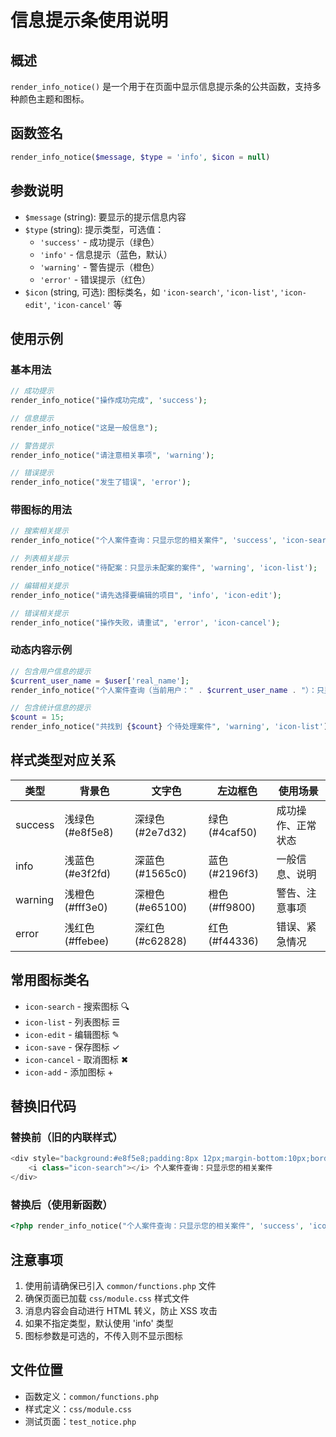 # 信息提示条使用说明

## 概述

`render_info_notice()` 是一个用于在页面中显示信息提示条的公共函数，支持多种颜色主题和图标。

## 函数签名

```php
render_info_notice($message, $type = 'info', $icon = null)
```

## 参数说明

- `$message` (string): 要显示的提示信息内容
- `$type` (string): 提示类型，可选值：
  - `'success'` - 成功提示（绿色）
  - `'info'` - 信息提示（蓝色，默认）
  - `'warning'` - 警告提示（橙色）
  - `'error'` - 错误提示（红色）
- `$icon` (string, 可选): 图标类名，如 `'icon-search'`, `'icon-list'`, `'icon-edit'`, `'icon-cancel'` 等

## 使用示例

### 基本用法

```php
// 成功提示
render_info_notice("操作成功完成", 'success');

// 信息提示
render_info_notice("这是一般信息");

// 警告提示
render_info_notice("请注意相关事项", 'warning');

// 错误提示
render_info_notice("发生了错误", 'error');
```

### 带图标的用法

```php
// 搜索相关提示
render_info_notice("个人案件查询：只显示您的相关案件", 'success', 'icon-search');

// 列表相关提示
render_info_notice("待配案：只显示未配案的案件", 'warning', 'icon-list');

// 编辑相关提示
render_info_notice("请先选择要编辑的项目", 'info', 'icon-edit');

// 错误相关提示
render_info_notice("操作失败，请重试", 'error', 'icon-cancel');
```

### 动态内容示例

```php
// 包含用户信息的提示
$current_user_name = $user['real_name'];
render_info_notice("个人案件查询（当前用户：" . $current_user_name . "）：只显示您的相关案件", 'success', 'icon-search');

// 包含统计信息的提示
$count = 15;
render_info_notice("共找到 {$count} 个待处理案件", 'warning', 'icon-list');
```

## 样式类型对应关系

| 类型    | 背景色           | 文字色           | 左边框色       | 使用场景           |
| ------- | ---------------- | ---------------- | -------------- | ------------------ |
| success | 浅绿色 (#e8f5e8) | 深绿色 (#2e7d32) | 绿色 (#4caf50) | 成功操作、正常状态 |
| info    | 浅蓝色 (#e3f2fd) | 深蓝色 (#1565c0) | 蓝色 (#2196f3) | 一般信息、说明     |
| warning | 浅橙色 (#fff3e0) | 深橙色 (#e65100) | 橙色 (#ff9800) | 警告、注意事项     |
| error   | 浅红色 (#ffebee) | 深红色 (#c62828) | 红色 (#f44336) | 错误、紧急情况     |

## 常用图标类名

- `icon-search` - 搜索图标 🔍
- `icon-list` - 列表图标 ☰
- `icon-edit` - 编辑图标 ✎
- `icon-save` - 保存图标 ✓
- `icon-cancel` - 取消图标 ✖
- `icon-add` - 添加图标 +

## 替换旧代码

### 替换前（旧的内联样式）

```php
<div style="background:#e8f5e8;padding:8px 12px;margin-bottom:10px;border-radius:4px;color:#2e7d32;font-size:14px;">
    <i class="icon-search"></i> 个人案件查询：只显示您的相关案件
</div>
```

### 替换后（使用新函数）

```php
<?php render_info_notice("个人案件查询：只显示您的相关案件", 'success', 'icon-search'); ?>
```

## 注意事项

1. 使用前请确保已引入 `common/functions.php` 文件
2. 确保页面已加载 `css/module.css` 样式文件
3. 消息内容会自动进行 HTML 转义，防止 XSS 攻击
4. 如果不指定类型，默认使用 'info' 类型
5. 图标参数是可选的，不传入则不显示图标

## 文件位置

- 函数定义：`common/functions.php`
- 样式定义：`css/module.css`
- 测试页面：`test_notice.php`
